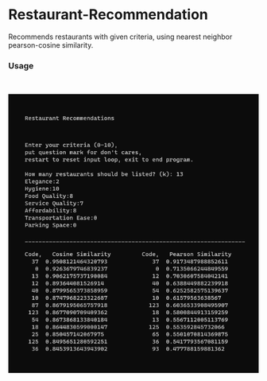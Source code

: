 # Restaurant-Recommendation
Recommends restaurants with given criteria, using nearest neighbor pearson-cosine similarity.

### Usage

<br>

![](https://github.com/atlasrule/Restaurant-Recommendation/blob/main/example.png)
